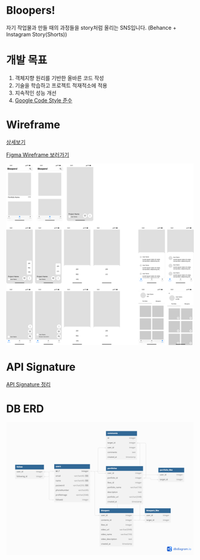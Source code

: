 # Bloopers!
자기 작업물과 만들 때의 과정들을 story처럼 올리는 SNS입니다. (Behance + Instagram Story(Shorts))


# 개발 목표
1. 객체지향 원리를 기반한 올바른 코드 작성
2. 기술을 학습하고 프로젝트 적재적소에 적용
3. 지속적인 성능 개선
4. [Google Code Style 준수](https://google.github.io/styleguide/javaguide.html)
   


   
# Wireframe
[상세보기](./Docs/UI/UI.md)

[Figma Wireframe 보러가기](https://www.figma.com/file/dpDXYWfzB7W9ZPOqKoMo1R/Bloopers!?type=design&node-id=0%3A1&mode=design&t=j4qFaw5suioO1mGw-1)

![](./Docs/UI/Overview.png)





# API Signature
[API Signature 정리](./Docs/API_Signature.md)


# DB ERD
![](./Docs/DB_ERD/Bloopers%20ERD.png)
